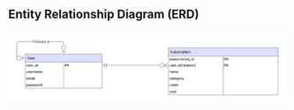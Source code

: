 ## Entity Relationship Diagram (ERD)

![Subscription Tracker ERD][def]

[def]: ./public/images/ERD.png